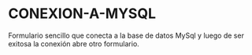 # CONEXION-A-MYSQL
Formulario sencillo que conecta a la base de datos MySql y luego de ser exitosa la conexión abre otro formulario.

